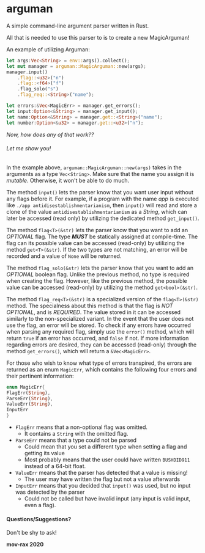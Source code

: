 # arguman
A simple command-line argument parser written in Rust.

All that is needed to use this parser to is to create a new MagicArguman!

An example of utilizing Arguman:

```rust
let args:Vec<String> = env::args().collect();
let mut manager = arguman::MagicArguman::new(args);
manager.input()
    .flag::<u32>("n")
    .flag::<f64>("f")
    .flag_solo("s")
    .flag_req::<String>("name");

let errors:&Vec<MagicErr> = manager.get_errors();
let input:Option<&String> = manager.get_input();
let name:Option<&String> = manager.get::<String>("name");
let number:Option<&u32> = manager.get::<u32>("n");
```
*Now, how does any of that work??*

###### Let me show you!
In the example above, `arguman::MagicArguman::new(args)` takes in the arguments as a type `Vec<String>`. Make sure
that the name you assign it is *mutable*. Otherwise, it won't be able to do much.

The method `input()` lets the parser know that you want user input without any flags before it. For example, if a 
program with the name *app* is executed like `./app antidisestablishmentarianism`, then `input()` will read and store a
clone of the value `antidisestablishmentarianism` as a *String*, which can later be accessed (read only) by utilizing 
the dedicated method `get_input()`.

The method `flag<T>(&str)` lets the parser know that you want to add an *OPTIONAL* flag. The type _**MUST**_ be
statically assigned at compile-time. The flag can its possible value can be accessed (read-only) by utilizing the
method `get<T>(&str)`. If the two types are not matching, an error will be recorded and a value of `None` will be
returned.

The method `flag_solo(&str)` lets the parser know that you want to add an *OPTIONAL* boolean flag. Unlike the previous
method, no type is required when creating the flag. However, like the previous method, the possible value can be
accessed (read-only) by utilizing the method `get<bool>(&str)`.

The method `flag_req<T>(&str)` is a specialized version of the `flag<T>(&str)` method. The specialness about this
method is that the flag is *NOT OPTIONAL*, and is *REQUIRED*. The value stored in it can be accessed similarly to
the non-specialized variant. In the event that the user does not use the flag, an error will be stored. To check if
any errors have occurred when parsing any required flag, simply use the `error()` method, which will return `true` if
an error has occurred, and `false` if not. If more information regarding errors are desired, they can be accessed
(read-only) through the method `get_errors()`, which will return a `&Vec<MagicErr>`.

For those who wish to know what type of errors transpired, the errors are returned as an enum `MagicErr`, which contains
the following four errors and their pertinent information:
```rust
enum MagicErr{
FlagErr(String),
ParseErr(String),
ValueErr(String),
InputErr
}
```

- `FlagErr` means that a non-optional flag was omitted.
  - It contains a `String` with the omitted flag.
- `ParseErr` means that a type could not be parsed
  - Could mean that you set a different type when setting a flag and getting its value
  - Most probably means that the user could have written `BUSHDID911` instead of a 64-bit float.
- `ValueErr` means that the parser has detected that a value is missing!
  - The user may have written the flag but not a value afterwards
- `InputErr` means that you decided that `input()` was used, but no input was detected by the parser
  - Could not be called but have invalid input (any input is valid input, even a flag).
  
#### Questions/Suggestions?

Don't be shy to ask!

**mov-rax 2020**